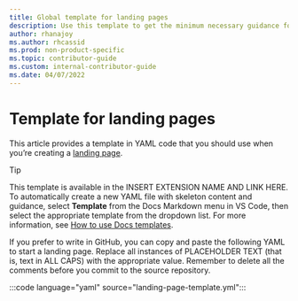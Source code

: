 ```yaml
---
title: Global template for landing pages
description: Use this template to get the minimum necessary guidance for writing landing pages.
author: rhanajoy
ms.author: rhcassid
ms.prod: non-product-specific
ms.topic: contributor-guide
ms.custom: internal-contributor-guide
ms.date: 04/07/2022
---
```


# Template for landing pages

This article provides a template in YAML code that you should use when you’re creating a [landing page](landing-page-guidance.md).

> [!TIP]
> This template is available in the INSERT EXTENSION NAME AND LINK HERE. To automatically create a new YAML file with skeleton content and guidance, select **Template** from the Docs Markdown menu in VS Code, then select the appropriate template from the dropdown list. For more information, see [How to use Docs templates](https://review.docs.microsoft.com/help/contribute/docs-authoring-pack#how-to-use-docs-templates).

If you prefer to write in GitHub, you can copy and paste the following YAML to start a landing page. Replace all instances of PLACEHOLDER TEXT (that is, text in ALL CAPS) with the appropriate value. Remember to delete all the comments before you commit to the source repository.

:::code language="yaml" source="landing-page-template.yml":::
